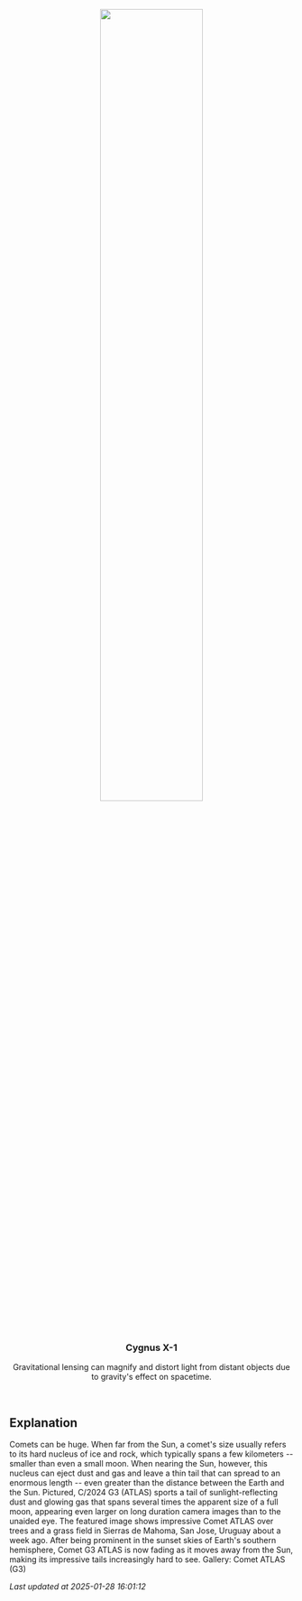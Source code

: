 <p align='center'>
    <img src='https://apod.nasa.gov/apod/image/2501/AtlasFields_Salazar_1080.jpg' width='60%' />
    <h3 align="center">Cygnus X-1</h3>
    <p align="center">Gravitational lensing can magnify and distort light from distant objects due to gravity's effect on spacetime.</p>
</p>
<br/>

Explanation
--
Comets can be huge. When far from the Sun, a comet's size usually refers to its hard nucleus of ice and rock, which typically spans a few kilometers -- smaller than even a small moon. When nearing the Sun, however, this nucleus can eject dust and gas and leave a thin tail that can spread to an enormous length -- even greater than the distance between the Earth and the Sun. Pictured, C/2024 G3 (ATLAS) sports a tail of sunlight-reflecting dust and glowing gas that spans several times the apparent size of a full moon, appearing even larger on long duration camera images than to the unaided eye. The featured image shows impressive Comet ATLAS over trees and a grass field in Sierras de Mahoma, San Jose, Uruguay about a week ago.  After being prominent in the sunset skies of Earth's southern hemisphere, Comet G3 ATLAS is now fading as it moves away from the Sun, making its impressive tails increasingly hard to see.    Gallery: Comet ATLAS (G3)


*Last updated at 2025-01-28 16:01:12*
